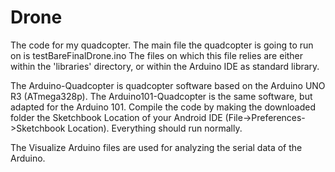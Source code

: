 # Drone
The code for my quadcopter.
The main file the quadcopter is going to run on is testBareFinalDrone.ino
The files on which this file relies are either within the 'libraries' directory, or within the Arduino IDE as standard library.

The Arduino-Quadcopter is quadcopter software based on the Arduino UNO R3 (ATmega328p).
The Arduino101-Quadcopter is the same software, but adapted for the Arduino 101.
Compile the code by making the downloaded folder the Sketchbook Location of your Android IDE (File->Preferences->Sketchbook Location).
Everything should run normally.

The Visualize Arduino files are used for analyzing the serial data of the Arduino.